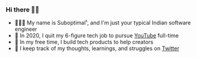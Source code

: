 ### Hi there 👋🏾
- 🤷🏾‍♂️ My name is Suboptimal¹, and I'm just your typical Indian software engineer
- 💫 In 2020, I quit my 6-figure tech job to pursue [YouTube](https://youtube.com/SuboptimalEng) full-time
- 🤔 In my free time, I build tech products to help creators
- 🧠 I keep track of my thoughts, learnings, and struggles on [Twitter](https://twitter.com/SuboptimalEng)

<!-- ### I post 📝 -->
<!-- - 🐦 Thoughts, learnings, and struggles of being a YouTuber and solo-founder on [Twitter](https://twitter.com/SuboptimalEng) -->
<!-- - 💻 Videos about web development & developer productivity on [YouTube](https://youtube.com/SuboptimalEng) -->
<!-- - 🐦 short-form updates (and dank memes) on [twitter](https://twitter.com/SuboptimalEng) -->
<!-- - 📖 thoughts, learnings and struggles of being a YouTuber on [suboptimaleng.github.io](https://suboptimaleng.github.io) (deprecated) -->

<!-- ### Road to 100k Subscribers

|      | Views | Total Subs | Earnings |
| ---- | :---- | :--------- | :------- |
| Jan. | 17k   | 5200(+350) | $60      |
| Feb. | 12k   | 5390(+190) | $40      |
| Mar. | 9k    | 5500(+110) | $30      |
| Apr. | 10k   | 5650(+150) | $30      |
| May  | 14k   | 5760(+110) | $40      |
| Jun. | -     | -          | -        | -->

<!-- ### Footnotes
¹ Not my real name. -->

